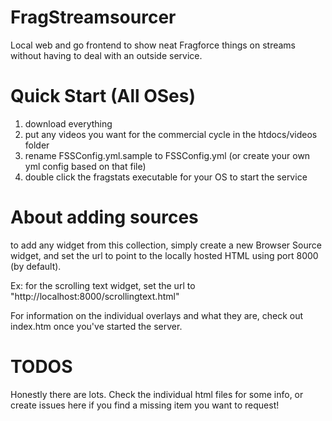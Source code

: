 # FragStreamsourcer
Local web and go frontend to show neat Fragforce things on streams without having to deal with an outside service.  

# Quick Start (All OSes)
1) download everything
2) put any videos you want for the commercial cycle in the htdocs/videos folder
3) rename FSSConfig.yml.sample to FSSConfig.yml (or create your own yml config based on that file)
4) double click the fragstats executable for your OS to start the service

# About adding sources
to add any widget from this collection, simply create a new Browser Source widget, and set the url to point to the locally hosted HTML using port 8000 (by default).

Ex: for the scrolling text widget, set the url to "http://localhost:8000/scrollingtext.html"

For information on the individual overlays and what they are, check out index.htm once you've started the server.

# TODOS
Honestly there are lots.  Check the individual html files for some info, or create issues here if you find a missing item you want to request!
